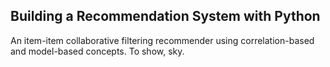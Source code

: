 ## Building a Recommendation System with Python

An item-item collaborative filtering recommender using correlation-based and model-based concepts.
To show, sky.
